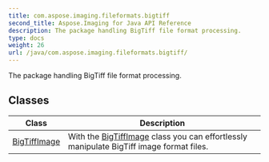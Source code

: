 ```yaml
---
title: com.aspose.imaging.fileformats.bigtiff
second_title: Aspose.Imaging for Java API Reference
description: The package handling BigTiff file format processing.
type: docs
weight: 26
url: /java/com.aspose.imaging.fileformats.bigtiff/
---
```


The package handling BigTiff file format processing.


## Classes

| Class | Description |
| --- | --- |
| [BigTiffImage](../com.aspose.imaging.fileformats.bigtiff/bigtiffimage) | With the [BigTiffImage](../com.aspose.imaging.fileformats.bigtiff/bigtiffimage) class you can effortlessly manipulate BigTiff image format files. |
